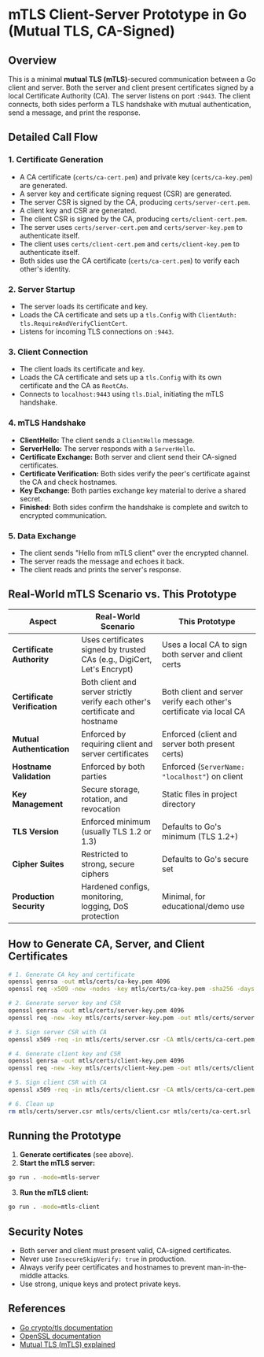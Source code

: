 # mTLS Client-Server Prototype in Go (Mutual TLS, CA-Signed)

## Overview

This is a minimal **mutual TLS (mTLS)**-secured communication between a Go client and server. Both the server and client present certificates signed by a local Certificate Authority (CA). The server listens on port `:9443`. The client connects, both sides perform a TLS handshake with mutual authentication, send a message, and print the response.

## Detailed Call Flow

### 1. Certificate Generation

- A CA certificate (`certs/ca-cert.pem`) and private key (`certs/ca-key.pem`) are generated.
- A server key and certificate signing request (CSR) are generated.
- The server CSR is signed by the CA, producing `certs/server-cert.pem`.
- A client key and CSR are generated.
- The client CSR is signed by the CA, producing `certs/client-cert.pem`.
- The server uses `certs/server-cert.pem` and `certs/server-key.pem` to authenticate itself.
- The client uses `certs/client-cert.pem` and `certs/client-key.pem` to authenticate itself.
- Both sides use the CA certificate (`certs/ca-cert.pem`) to verify each other's identity.

### 2. Server Startup

- The server loads its certificate and key.
- Loads the CA certificate and sets up a `tls.Config` with `ClientAuth: tls.RequireAndVerifyClientCert`.
- Listens for incoming TLS connections on `:9443`.

### 3. Client Connection

- The client loads its certificate and key.
- Loads the CA certificate and sets up a `tls.Config` with its own certificate and the CA as `RootCAs`.
- Connects to `localhost:9443` using `tls.Dial`, initiating the mTLS handshake.

### 4. mTLS Handshake

- **ClientHello:** The client sends a `ClientHello` message.
- **ServerHello:** The server responds with a `ServerHello`.
- **Certificate Exchange:** Both server and client send their CA-signed certificates.
- **Certificate Verification:** Both sides verify the peer's certificate against the CA and check hostnames.
- **Key Exchange:** Both parties exchange key material to derive a shared secret.
- **Finished:** Both sides confirm the handshake is complete and switch to encrypted communication.

### 5. Data Exchange

- The client sends "Hello from mTLS client" over the encrypted channel.
- The server reads the message and echoes it back.
- The client reads and prints the server's response.

## Real-World mTLS Scenario vs. This Prototype

| Aspect                       | Real-World Scenario                                                          | This Prototype                                                      |
| ---------------------------- | ---------------------------------------------------------------------------- | ------------------------------------------------------------------- |
| **Certificate Authority**    | Uses certificates signed by trusted CAs (e.g., DigiCert, Let's Encrypt)      | Uses a local CA to sign both server and client certs                |
| **Certificate Verification** | Both client and server strictly verify each other's certificate and hostname | Both client and server verify each other's certificate via local CA |
| **Mutual Authentication**    | Enforced by requiring client and server certificates                         | Enforced (client and server both present certs)                     |
| **Hostname Validation**      | Enforced by both parties                                                     | Enforced (`ServerName: "localhost"`) on client                      |
| **Key Management**           | Secure storage, rotation, and revocation                                     | Static files in project directory                                   |
| **TLS Version**              | Enforced minimum (usually TLS 1.2 or 1.3)                                    | Defaults to Go's minimum (TLS 1.2+)                                 |
| **Cipher Suites**            | Restricted to strong, secure ciphers                                         | Defaults to Go's secure set                                         |
| **Production Security**      | Hardened configs, monitoring, logging, DoS protection                        | Minimal, for educational/demo use                                   |

## How to Generate CA, Server, and Client Certificates

```bash
# 1. Generate CA key and certificate
openssl genrsa -out mtls/certs/ca-key.pem 4096
openssl req -x509 -new -nodes -key mtls/certs/ca-key.pem -sha256 -days 3650 -out mtls/certs/ca-cert.pem -subj "/CN=MyRootCA"

# 2. Generate server key and CSR
openssl genrsa -out mtls/certs/server-key.pem 4096
openssl req -new -key mtls/certs/server-key.pem -out mtls/certs/server.csr -config mtls/server-openssl.cnf

# 3. Sign server CSR with CA
openssl x509 -req -in mtls/certs/server.csr -CA mtls/certs/ca-cert.pem -CAkey mtls/certs/ca-key.pem -CAcreateserial -out mtls/certs/server-cert.pem -days 365 -sha256 -extfile mtls/server-openssl.cnf -extensions req_ext

# 4. Generate client key and CSR
openssl genrsa -out mtls/certs/client-key.pem 4096
openssl req -new -key mtls/certs/client-key.pem -out mtls/certs/client.csr -subj "/CN=mtls-client"

# 5. Sign client CSR with CA
openssl x509 -req -in mtls/certs/client.csr -CA mtls/certs/ca-cert.pem -CAkey mtls/certs/ca-key.pem -CAcreateserial -out mtls/certs/client-cert.pem -days 365 -sha256

# 6. Clean up
rm mtls/certs/server.csr mtls/certs/client.csr mtls/certs/ca-cert.srl
```

## Running the Prototype

1. **Generate certificates** (see above).
2. **Start the mTLS server:**

```bash
go run . -mode=mtls-server
```

3. **Run the mTLS client:**

```bash
go run . -mode=mtls-client
```

## Security Notes

- Both server and client must present valid, CA-signed certificates.
- Never use `InsecureSkipVerify: true` in production.
- Always verify peer certificates and hostnames to prevent man-in-the-middle attacks.
- Use strong, unique keys and protect private keys.

## References

- [Go crypto/tls documentation](https://pkg.go.dev/crypto/tls)
- [OpenSSL documentation](https://www.openssl.org/docs/)
- [Mutual TLS (mTLS) explained](https://smallstep.com/blog/everything-pki/#mutual-tls)
